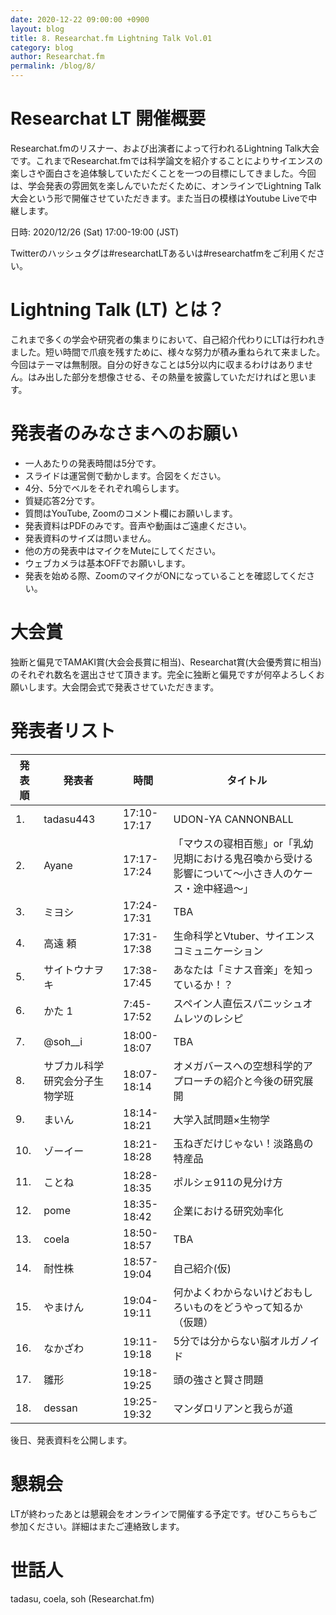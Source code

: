 ```yaml
---
date: 2020-12-22 09:00:00 +0900
layout: blog
title: 8. Researchat.fm Lightning Talk Vol.01
category: blog
author: Researchat.fm
permalink: /blog/8/
---
```


# Researchat LT 開催概要
Researchat.fmのリスナー、および出演者によって行われるLightning Talk大会です。これまでResearchat.fmでは科学論文を紹介することによりサイエンスの楽しさや面白さを追体験していただくことを一つの目標にしてきました。今回は、学会発表の雰囲気を楽しんでいただくために、オンラインでLightning Talk大会という形で開催させていただきます。また当日の模様はYoutube Liveで中継します。

日時: 2020/12/26 (Sat) 17:00-19:00 (JST)

Twitterのハッシュタグは#researchatLTあるいは#researchatfmをご利用ください。

# Lightning Talk (LT) とは？
これまで多くの学会や研究者の集まりにおいて、自己紹介代わりにLTは行われきました。短い時間で爪痕を残すために、様々な努力が積み重ねられて来ました。今回はテーマは無制限。自分の好きなことは5分以内に収まるわけはありません。はみ出した部分を想像させる、その熱量を披露していただければと思います。

# 発表者のみなさまへのお願い
- 一人あたりの発表時間は5分です。
- スライドは運営側で動かします。合図をください。
- 4分、5分でベルをそれぞれ鳴らします。
- 質疑応答2分です。
- 質問はYouTube, Zoomのコメント欄にお願いします。
- 発表資料はPDFのみです。音声や動画はご遠慮ください。
- 発表資料のサイズは問いません。
- 他の方の発表中はマイクをMuteにしてください。
- ウェブカメラは基本OFFでお願いします。
- 発表を始める際、ZoomのマイクがONになっていることを確認してください。

# 大会賞
独断と偏見でTAMAKI賞(大会会長賞に相当)、Researchat賞(大会優秀賞に相当)のそれぞれ数名を選出させて頂きます。完全に独断と偏見ですが何卒よろしくお願いします。大会閉会式で発表させていただきます。

# 発表者リスト
| 発表順 | 発表者 |  時間 | タイトル |  
| -----| ----- | ----   | ---- | 
| 1. | tadasu443 | 17:10-17:17 | UDON-YA CANNONBALL| 
|2. | Ayane | 17:17-17:24 | 「マウスの寝相百態」or「乳幼児期における鬼召喚から受ける影響について〜小さき人のケース・途中経過〜」 | 
|3. | ミヨシ | 17:24-17:31 | TBA| 
|4.| 高遠 頼 | 17:31-17:38 | 生命科学とVtuber、サイエンスコミュニケーション| 
|5. | サイトウナヲキ | 17:38-17:45 | あなたは「ミナス音楽」を知っているか！？| 
|6. | かた 1| 7:45-17:52 | スペイン人直伝スパニッシュオムレツのレシピ| 
|7. | @soh__i | 18:00-18:07 | TBA| 
|8. | サブカル科学研究会分子生物学班 | 18:07-18:14 | オメガバースへの空想科学的アプローチの紹介と今後の研究展開| 
|9. | まいん | 18:14-18:21 | 大学入試問題×生物学| 
|10. | ゾーイー | 18:21-18:28 | 玉ねぎだけじゃない！淡路島の特産品| 
|11. | ことね | 18:28-18:35 | ポルシェ911の見分け方| 
|12. | pome | 18:35-18:42 | 企業における研究効率化| 
|13. | coela | 18:50-18:57 | TBA| 
|14. | 耐性株 | 18:57-19:04 | 自己紹介(仮)| 
|15. | やまけん | 19:04-19:11 | 何かよくわからないけどおもしろいものをどうやって知るか（仮題）| 
|16. | なかざわ | 19:11-19:18 | 5分では分からない脳オルガノイド| 
|17. | 雛形 | 19:18-19:25 | 頭の強さと賢さ問題| 
|18. | dessan | 19:25-19:32 | マンダロリアンと我らが道| 

後日、発表資料を公開します。

# 懇親会
LTが終わったあとは懇親会をオンラインで開催する予定です。ぜひこちらもご参加ください。詳細はまたご連絡致します。

# 世話人
tadasu, coela, soh (Researchat.fm)



